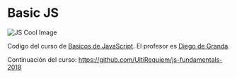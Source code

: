 # Basic JS

![JS Cool Image](https://wallpapercave.com/wp/wp6606920.jpg)

Codigo del curso de [Basicos de JavaScript](https://platzi.com/clases/basico-javascript).
El profesor es [Diego de Granda](https://github.com/degranda/jsBasico-).

Continuación del curso: https://github.com/UltiRequiem/js-fundamentals-2018
